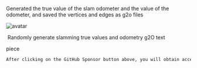 Generated the true value of the slam odometer and the value of the odometer, and saved the vertices and edges as g2o files 

 ![avatar]( 6a327aceae824f4e9fbe66c5079ef8f1.png) 

  Randomly generate slamming true values and odometry g2O text 

 piece 

  ```python  
After clicking on the GitHub Sponsor button above, you will obtain access permissions to my private code repository ( https://github.com/slowlon/my_code_bar ) to view this blog code. By searching the code number of this blog, you can find the code you need, code number is: 2024020309574619928
  ```  
